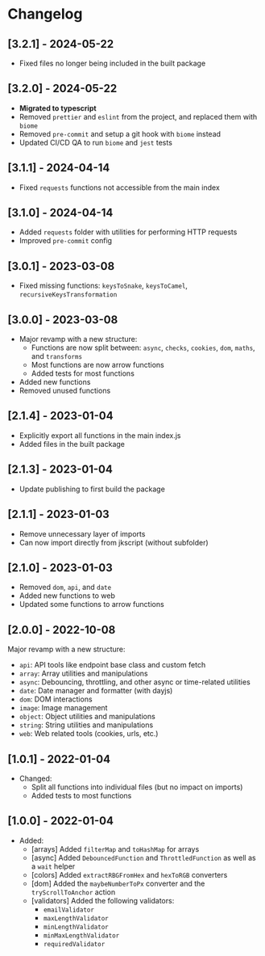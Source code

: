# Changelog

## [3.2.1] - 2024-05-22

- Fixed files no longer being included in the built package

## [3.2.0] - 2024-05-22

- **Migrated to typescript**
- Removed `prettier` and `eslint` from the project, and replaced them with `biome`
- Removed `pre-commit` and setup a git hook with `biome` instead
- Updated CI/CD QA to run `biome` and `jest` tests

## [3.1.1] - 2024-04-14

- Fixed `requests` functions not accessible from the main index

## [3.1.0] - 2024-04-14

- Added `requests` folder with utilities for performing HTTP requests
- Improved `pre-commit` config

## [3.0.1] - 2023-03-08

- Fixed missing functions: `keysToSnake`, `keysToCamel`, `recursiveKeysTransformation`

## [3.0.0] - 2023-03-08

- Major revamp with a new structure:
  - Functions are now split between: `async`, `checks`, `cookies`, `dom`, `maths`, and `transforms`
  - Most functions are now arrow functions
  - Added tests for most functions
- Added new functions
- Removed unused functions

## [2.1.4] - 2023-01-04

- Explicitly export all functions in the main index.js
- Added files in the built package

## [2.1.3] - 2023-01-04

- Update publishing to first build the package

## [2.1.1] - 2023-01-03

- Remove unnecessary layer of imports
- Can now import directly from jkscript (without subfolder)

## [2.1.0] - 2023-01-03

- Removed `dom`, `api`, and `date`
- Added new functions to web
- Updated some functions to arrow functions

## [2.0.0] - 2022-10-08

Major revamp with a new structure:

- `api`: API tools like endpoint base class and custom fetch
- `array`: Array utilities and manipulations
- `async`: Debouncing, throttling, and other async or time-related utilities
- `date`: Date manager and formatter (with dayjs)
- `dom`: DOM interactions
- `image`: Image management
- `object`: Object utilities and manipulations
- `string`: String utilities and manipulations
- `web`: Web related tools (cookies, urls, etc.)

## [1.0.1] - 2022-01-04

- Changed:
  - Split all functions into individual files (but no impact on imports)
  - Added tests to most functions

## [1.0.0] - 2022-01-04

- Added:
  - [arrays] Added `filterMap` and `toHashMap` for arrays
  - [async] Added `DebouncedFunction` and `ThrottledFunction` as well as a `wait` helper
  - [colors] Added `extractRBGFromHex` and `hexToRGB` converters
  - [dom] Added the `maybeNumberToPx` converter and the `tryScrollToAnchor` action
  - [validators] Added the following validators:
    - `emailValidator`
    - `maxLengthValidator`
    - `minLengthValidator`
    - `minMaxLengthValidator`
    - `requiredValidator`
